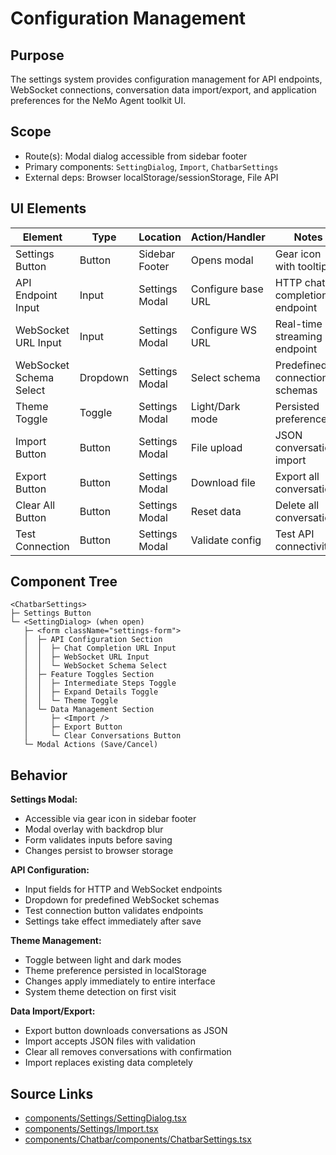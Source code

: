 # Configuration Management

## Purpose
The settings system provides configuration management for API endpoints, WebSocket connections, conversation data import/export, and application preferences for the NeMo Agent toolkit UI.

## Scope
- Route(s): Modal dialog accessible from sidebar footer
- Primary components: `SettingDialog`, `Import`, `ChatbarSettings`
- External deps: Browser localStorage/sessionStorage, File API

## UI Elements

| Element | Type | Location | Action/Handler | Notes |
|--------|------|----------|----------------|-------|
| Settings Button | Button | Sidebar Footer | Opens modal | Gear icon with tooltip |
| API Endpoint Input | Input | Settings Modal | Configure base URL | HTTP chat completion endpoint |
| WebSocket URL Input | Input | Settings Modal | Configure WS URL | Real-time streaming endpoint |
| WebSocket Schema Select | Dropdown | Settings Modal | Select schema | Predefined connection schemas |
| Theme Toggle | Toggle | Settings Modal | Light/Dark mode | Persisted preference |
| Import Button | Button | Settings Modal | File upload | JSON conversation import |
| Export Button | Button | Settings Modal | Download file | Export all conversations |
| Clear All Button | Button | Settings Modal | Reset data | Delete all conversations |
| Test Connection | Button | Settings Modal | Validate config | Test API connectivity |

## Component Tree
```
<ChatbarSettings>
├─ Settings Button
└─ <SettingDialog> (when open)
   ├─ <form className="settings-form">
   │  ├─ API Configuration Section
   │  │  ├─ Chat Completion URL Input
   │  │  ├─ WebSocket URL Input
   │  │  └─ WebSocket Schema Select
   │  ├─ Feature Toggles Section
   │  │  ├─ Intermediate Steps Toggle
   │  │  ├─ Expand Details Toggle
   │  │  └─ Theme Toggle
   │  └─ Data Management Section
   │     ├─ <Import />
   │     ├─ Export Button
   │     └─ Clear Conversations Button
   └─ Modal Actions (Save/Cancel)
```

## Behavior

**Settings Modal:**
- Accessible via gear icon in sidebar footer
- Modal overlay with backdrop blur
- Form validates inputs before saving
- Changes persist to browser storage

**API Configuration:**
- Input fields for HTTP and WebSocket endpoints
- Dropdown for predefined WebSocket schemas
- Test connection button validates endpoints
- Settings take effect immediately after save

**Theme Management:**
- Toggle between light and dark modes
- Theme preference persisted in localStorage
- Changes apply immediately to entire interface
- System theme detection on first visit

**Data Import/Export:**
- Export button downloads conversations as JSON
- Import accepts JSON files with validation
- Clear all removes conversations with confirmation
- Import replaces existing data completely

## Source Links
- [components/Settings/SettingDialog.tsx](../../../components/Settings/SettingDialog.tsx)
- [components/Settings/Import.tsx](../../../components/Settings/Import.tsx)
- [components/Chatbar/components/ChatbarSettings.tsx](../../../components/Chatbar/components/ChatbarSettings.tsx)